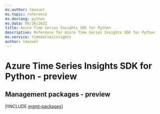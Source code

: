 ```yaml
---
ms.author: lmazuel
ms.topic: reference
ms.devlang: python
ms.data: 09/26/2022
title: Azure Time Series Insights SDK for Python
description: Reference for Azure Time Series Insights SDK for Python
ms.service: timeseriesinsights
author: lmazuel
---
```

# Azure Time Series Insights SDK for Python - preview

## Management packages - preview
[!INCLUDE [mgmt-packages](time-series-insights-mgmt-index.md)]